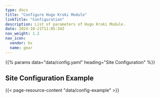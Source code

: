 ```yaml
---
type: docs
title: "Configure Hugo Kroki Module"
linkTitle: "Configuration"
description: List of parameters of Hugo Kroki Module.
date: 2024-10-21T11:05:34Z
nav_weight: 1.2
nav_icon:
  vendor: bs
  name: gear
---
```


{{% params data="data/config.yaml" heading="Site Configuration" %}}

## Site Configuration Example

{{< page-resource-content "data/config-example" >}}
